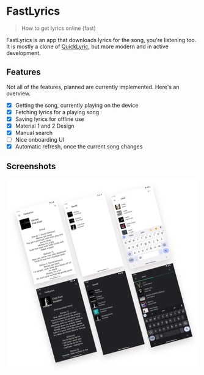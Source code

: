 # FastLyrics

> How to get lyrics online (fast)

FastLyrics is an app that downloads lyrics for the song, you're listening too. It is mostly a clone of [QuickLyric](https://github.com/QuickLyric/QuickLyric), but more modern and in active development.

## Features
Not all of the features, planned are currently implemented. Here's an overview.

* [x] Getting the song, currently playing on the device
* [x] Fetching lyrics for a playing song
* [x] Saving lyrics for offline use
* [x] Material 1 and 2 Design
* [x] Manual search
* [ ] Nice onboarding UI
* [x] Automatic refresh, once the current song changes

## Screenshots
![](assets/screenshots.svg)

